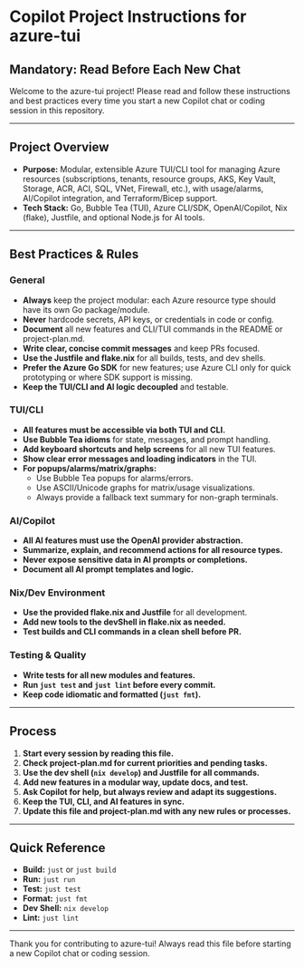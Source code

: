# Copilot Project Instructions for azure-tui

## Mandatory: Read Before Each New Chat

Welcome to the azure-tui project! Please read and follow these instructions and best practices every time you start a new Copilot chat or coding session in this repository.

---

## Project Overview
- **Purpose:** Modular, extensible Azure TUI/CLI tool for managing Azure resources (subscriptions, tenants, resource groups, AKS, Key Vault, Storage, ACR, ACI, SQL, VNet, Firewall, etc.), with usage/alarms, AI/Copilot integration, and Terraform/Bicep support.
- **Tech Stack:** Go, Bubble Tea (TUI), Azure CLI/SDK, OpenAI/Copilot, Nix (flake), Justfile, and optional Node.js for AI tools.

---

## Best Practices & Rules

### General
- **Always** keep the project modular: each Azure resource type should have its own Go package/module.
- **Never** hardcode secrets, API keys, or credentials in code or config.
- **Document** all new features and CLI/TUI commands in the README or project-plan.md.
- **Write clear, concise commit messages** and keep PRs focused.
- **Use the Justfile and flake.nix** for all builds, tests, and dev shells.
- **Prefer the Azure Go SDK** for new features; use Azure CLI only for quick prototyping or where SDK support is missing.
- **Keep the TUI/CLI and AI logic decoupled** and testable.

### TUI/CLI
- **All features must be accessible via both TUI and CLI.**
- **Use Bubble Tea idioms** for state, messages, and prompt handling.
- **Add keyboard shortcuts and help screens** for all new TUI features.
- **Show clear error messages and loading indicators** in the TUI.
- **For popups/alarms/matrix/graphs:**
  - Use Bubble Tea popups for alarms/errors.
  - Use ASCII/Unicode graphs for matrix/usage visualizations.
  - Always provide a fallback text summary for non-graph terminals.

### AI/Copilot
- **All AI features must use the OpenAI provider abstraction.**
- **Summarize, explain, and recommend actions for all resource types.**
- **Never expose sensitive data in AI prompts or completions.**
- **Document all AI prompt templates and logic.**

### Nix/Dev Environment
- **Use the provided flake.nix and Justfile** for all development.
- **Add new tools to the devShell in flake.nix as needed.**
- **Test builds and CLI commands in a clean shell before PR.**

### Testing & Quality
- **Write tests for all new modules and features.**
- **Run `just test` and `just lint` before every commit.**
- **Keep code idiomatic and formatted (`just fmt`).**

---

## Process
1. **Start every session by reading this file.**
2. **Check project-plan.md for current priorities and pending tasks.**
3. **Use the dev shell (`nix develop`) and Justfile for all commands.**
4. **Add new features in a modular way, update docs, and test.**
5. **Ask Copilot for help, but always review and adapt its suggestions.**
6. **Keep the TUI, CLI, and AI features in sync.**
7. **Update this file and project-plan.md with any new rules or processes.**

---

## Quick Reference
- **Build:** `just` or `just build`
- **Run:** `just run`
- **Test:** `just test`
- **Format:** `just fmt`
- **Dev Shell:** `nix develop`
- **Lint:** `just lint`

---

Thank you for contributing to azure-tui! Always read this file before starting a new Copilot chat or coding session.
